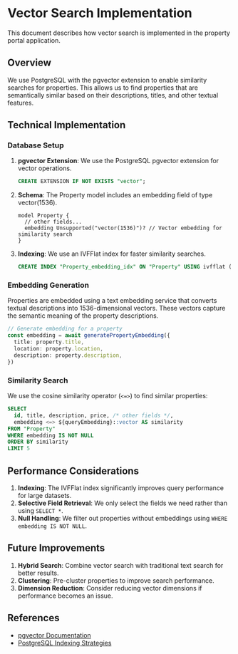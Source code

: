 # Vector Search Implementation

This document describes how vector search is implemented in the property portal application.

## Overview

We use PostgreSQL with the pgvector extension to enable similarity searches for properties. This allows us to find properties that are semantically similar based on their descriptions, titles, and other textual features.

## Technical Implementation

### Database Setup

1. **pgvector Extension**: We use the PostgreSQL pgvector extension for vector operations.

   ```sql
   CREATE EXTENSION IF NOT EXISTS "vector";
   ```

2. **Schema**: The Property model includes an embedding field of type vector(1536).

   ```prisma
   model Property {
     // other fields...
     embedding Unsupported("vector(1536)")? // Vector embedding for similarity search
   }
   ```

3. **Indexing**: We use an IVFFlat index for faster similarity searches.
   ```sql
   CREATE INDEX "Property_embedding_idx" ON "Property" USING ivfflat (embedding vector_cosine_ops) WITH (lists = 100);
   ```

### Embedding Generation

Properties are embedded using a text embedding service that converts textual descriptions into 1536-dimensional vectors. These vectors capture the semantic meaning of the property descriptions.

```typescript
// Generate embedding for a property
const embedding = await generatePropertyEmbedding({
  title: property.title,
  location: property.location,
  description: property.description,
})
```

### Similarity Search

We use the cosine similarity operator (`<=>`) to find similar properties:

```sql
SELECT
  id, title, description, price, /* other fields */,
  embedding <=> ${queryEmbedding}::vector AS similarity
FROM "Property"
WHERE embedding IS NOT NULL
ORDER BY similarity
LIMIT 5
```

## Performance Considerations

1. **Indexing**: The IVFFlat index significantly improves query performance for large datasets.
2. **Selective Field Retrieval**: We only select the fields we need rather than using `SELECT *`.
3. **Null Handling**: We filter out properties without embeddings using `WHERE embedding IS NOT NULL`.

## Future Improvements

1. **Hybrid Search**: Combine vector search with traditional text search for better results.
2. **Clustering**: Pre-cluster properties to improve search performance.
3. **Dimension Reduction**: Consider reducing vector dimensions if performance becomes an issue.

## References

- [pgvector Documentation](https://github.com/pgvector/pgvector)
- [PostgreSQL Indexing Strategies](https://www.postgresql.org/docs/current/indexes-types.html)
